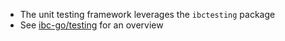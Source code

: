 * The unit testing framework leverages the `ibctesting` package
* See [ibc-go/testing](https://github.com/cosmos/ibc-go/tree/main/testing) for an overview
